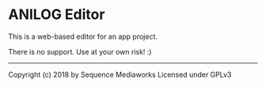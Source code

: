 # ANILOG Editor

This is a web-based editor for an app project.

There is no support. Use at your own risk! :)

---

Copyright (c) 2018 by Sequence Mediaworks
Licensed under GPLv3
